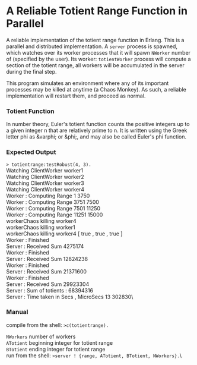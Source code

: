 # A Reliable Totient Range Function in Parallel
A reliable implementation of the totient range function in Erlang.
This is a parallel and distributed implementation.
A `server` process is spawned, which watches over its worker processes that it will spawn `NWorker` number of (specified by the user).
Its worker: `totientWorker` process will compute a section of the totient range, all workers will be accumulated in the server during the final step.

This program simulates an environment where any of its important processes may be killed at anytime (a Chaos Monkey).
As such, a reliable implementation will restart them, and proceed as normal.

### Totient Function
In number theory, Euler's totient function counts the positive integers up to a given integer n that are relatively prime to n. It is written using the Greek letter phi as &amp;varphi; or &amp;phi;, and may also be called Euler's phi function.

### Expected Output
`> totientrange:testRobust(4, 3).`\
Watching ClientWorker worker1\
Watching ClientWorker worker2\
Watching ClientWorker worker3\
Watching ClientWorker worker4\
Worker : Computing Range 1 3750\
Worker : Computing Range 3751 7500\
Worker : Computing Range 7501 11250\
Worker : Computing Range 11251 15000\
workerChaos killing worker4\
workerChaos killing worker1\
workerChaos killing worker4
[ true , true , true ]\
Worker : Finished\
Server : Received Sum 4275174\
Worker : Finished\
Server : Received Sum 12824238\
Worker : Finished\
Server : Received Sum 21371600\
Worker : Finished\
Server : Received Sum 29923304\
Server : Sum of totients : 68394316\
Server : Time taken in Secs , MicroSecs 13 302830\

### Manual
compile from the shell: `>c(totientrange).`

`NWorkers` number of workers\
`ATotient` beginning integer for totient range\
`BTotient` ending integer for totient range\
run from the shell:     `>server ! {range, ATotient, BTotient, NWorkers}.`\
